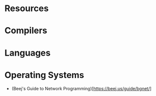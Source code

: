 # Resources

# Compilers
# Languages 
# Operating Systems
 * (Beej's Guide to Network Programming)[https://beej.us/guide/bgnet/]
